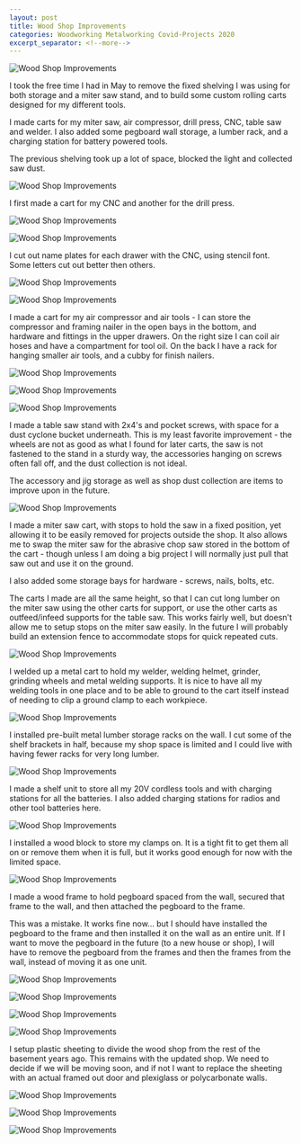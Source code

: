 ```yaml
---
layout: post
title: Wood Shop Improvements
categories: Woodworking Metalworking Covid-Projects 2020
excerpt_separator: <!--more-->
---
```


![Wood Shop Improvements](/images/wood-shop-improvements/0.jpg)

 I took the free time I had in May to remove the fixed shelving I was using for both storage and a miter saw stand, and to build some custom rolling carts designed for my different tools.
<!--more-->

I made carts for my miter saw, air compressor, drill press, CNC, table saw and welder.  I also added some pegboard wall storage, a lumber rack, and a charging station for battery powered tools.

The previous shelving took up a lot of space, blocked the light and collected saw dust.

![Wood Shop Improvements](/images/wood-shop-improvements/1.jpg)

I first made a cart for my CNC and another for the drill press.


![Wood Shop Improvements](/images/wood-shop-improvements/2.jpg)

![Wood Shop Improvements](/images/wood-shop-improvements/3.jpg)

I cut out name plates for each drawer with the CNC, using stencil font.  Some letters cut out better then others.

![Wood Shop Improvements](/images/wood-shop-improvements/4.jpg)

![Wood Shop Improvements](/images/wood-shop-improvements/5.jpg)

I made a cart for my air compressor and air tools - I can store the compressor and framing nailer in the open bays in the bottom, and hardware and fittings in the upper drawers.  On the right size I can coil air hoses and have a compartment for tool oil.  On the back I have a rack for hanging smaller air tools, and a cubby for finish nailers.

![Wood Shop Improvements](/images/wood-shop-improvements/6.jpg)

![Wood Shop Improvements](/images/wood-shop-improvements/7.jpg)

![Wood Shop Improvements](/images/wood-shop-improvements/10.jpg)

I made a table saw stand with 2x4's and pocket screws, with space for a dust cyclone bucket underneath.  This is my least favorite improvement - the wheels are not as good as what I found for later carts, the saw is not fastened to the stand in a sturdy way, the accessories hanging on screws often fall off, and the dust collection is not ideal.

The accessory and jig storage as well as shop dust collection are items to improve upon in the future.

![Wood Shop Improvements](/images/wood-shop-improvements/8.jpg)

I made a miter saw cart, with stops to hold the saw in a fixed position, yet allowing it to be easily removed for projects outside the shop.  It also allows me to swap the miter saw for the abrasive chop saw stored in the bottom of the cart - though unless I am doing a big project I will normally just pull that saw out and use it on the ground.

I also added some storage bays for hardware - screws, nails, bolts, etc.

The carts I made are all the same height, so that I can cut long lumber on the miter saw using the other carts for support, or use the other carts as outfeed/infeed supports for the table saw.  This works fairly well, but doesn't allow me to setup stops on the miter saw easily.  In the future I will probably build an extension fence to accommodate stops for quick repeated cuts.

![Wood Shop Improvements](/images/wood-shop-improvements/9.jpg)

I welded up a metal cart to hold my welder, welding helmet, grinder, grinding wheels and metal welding supports.  It is nice to have all my welding tools in one place and to be able to ground to the cart itself instead of needing to clip a ground clamp to each workpiece.

![Wood Shop Improvements](/images/wood-shop-improvements/11.jpg)

I installed pre-built metal lumber storage racks on the wall.  I cut some of the shelf brackets in half, because my shop space is limited and I could live with having fewer racks for very long lumber.

![Wood Shop Improvements](/images/wood-shop-improvements/12.jpg)

I made a shelf unit to store all my 20V cordless tools and with charging stations for all the batteries.  I also added charging stations for radios and other tool batteries here.

![Wood Shop Improvements](/images/wood-shop-improvements/13.jpg)

I installed a wood block to store my clamps on. It is a tight fit to get them all on or remove them when it is full, but it works good enough for now with the limited space.

![Wood Shop Improvements](/images/wood-shop-improvements/14.jpg)

I made a wood frame to hold pegboard spaced from the wall, secured that frame to the wall, and then attached the pegboard to the frame.

This was a mistake.  It works fine now... but I should have installed the pegboard to the frame and then installed it on the wall as an entire unit.  If I want to move the pegboard in the future (to a new house or shop), I will have to remove the pegboard from the frames and then the frames from the wall, instead of moving it as one unit.

![Wood Shop Improvements](/images/wood-shop-improvements/15.jpg)

![Wood Shop Improvements](/images/wood-shop-improvements/16.jpg)

![Wood Shop Improvements](/images/wood-shop-improvements/17.jpg)

![Wood Shop Improvements](/images/wood-shop-improvements/18.jpg)

I setup plastic sheeting to divide the wood shop from the rest of the basement years ago.  This remains with the updated shop.  We need to decide if we will be moving soon, and if not I want to replace the sheeting with an actual framed out door and plexiglass or polycarbonate walls.

![Wood Shop Improvements](/images/wood-shop-improvements/19.jpg)

![Wood Shop Improvements](/images/wood-shop-improvements/20.jpg)

![Wood Shop Improvements](/images/wood-shop-improvements/21.jpg)
